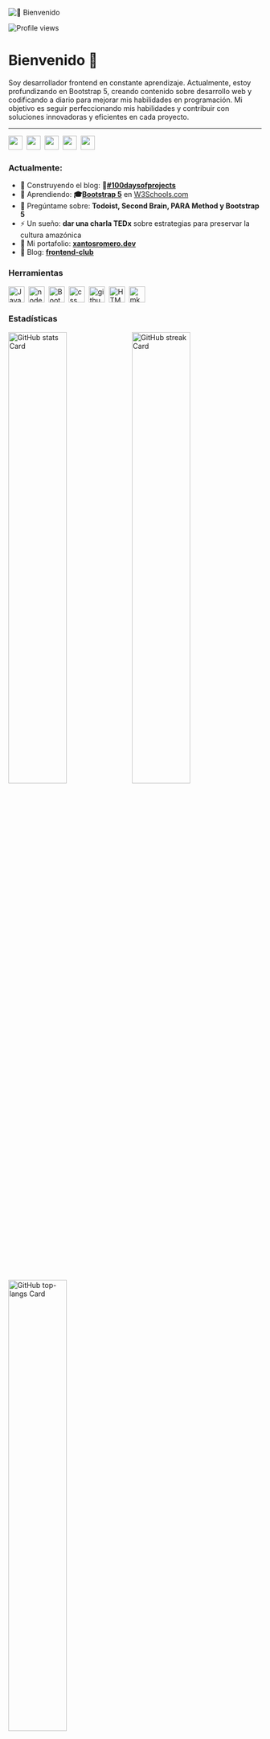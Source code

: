 ![👋 Bienvenido](https://mir-s3-cdn-cf.behance.net/project_modules/max_1200/79731568097599.5b50bca477735.jpg)

![Profile views](https://komarev.com/ghpvc/?username=xantosromero&label=Profile%20views&color=0e75b6&style=flat)

<div id="toc">
  <ul align="left" style="list-style: none">
    <summary>
      <h1>
        Bienvenido 👋
      </h1>
    </summary>
  </ul>
</div>

<p align="left">Soy desarrollador frontend en constante aprendizaje. Actualmente, estoy profundizando en Bootstrap 5, creando contenido sobre desarrollo web y codificando a diario para mejorar mis habilidades en programación. Mi objetivo es seguir perfeccionando mis habilidades y contribuir con soluciones innovadoras y eficientes en cada proyecto.</p>

<hr>
<p align="left">
  <a href="https://www.w3profile.com/xantosromero" target="_blank"><img src="https://img.shields.io/badge/W3Schools-04AA6D?logo=w3schools&logoColor=fff" height="28" style="margin-right: 4px"></a> 
  <a href="https://www.facebook.com/frontendclubfb" target="_blank"><img src="https://img.shields.io/badge/Facebook-3D82ED?style=for-the-badge&logo=facebook&logoColor=white" height="28" style="margin-right: 4px"></a> 
  <a href="https://www.linkedin.com/in/xantosromero/" target="_blank"><img src="https://custom-icon-badges.demolab.com/badge/LinkedIn-0A66C2?logo=linkedin-white&logoColor=fff" height="28" style="margin-right: 4px"></a>
  <a href="https://frontend-club.hashnode.dev/" target="_blank"><img src="https://img.shields.io/badge/Hashnode-2962FF?logo=hashnode&logoColor=white" height="28" style="margin-right: 4px"></a>
  <a href="https://frontendclub.substack.com/" target="_blank"><img src="https://img.shields.io/badge/Substack-FF6719?logo=substack&logoColor=fff" height="28" style="margin-right: 4px"></a>
</p>

**<h3 align="left">Actualmente:</h3>**

- 💼 Construyendo el blog: **💼[#100daysofprojects](https://xantosromerodev.github.io/100daysofprojects/)**
- 🌱 Aprendiendo: **🎓[Bootstrap 5](http://w3schools.com/bootstrap5/)** en [W3Schools.com](https://www.w3profile.com/xantosromero)
- 💬 Pregúntame sobre: **Todoist, Second Brain, PARA Method y Bootstrap 5**
- ⚡ Un sueño: **dar una charla TEDx** sobre estrategias para preservar la cultura amazónica
- 📂 Mi portafolio: **<a href="#pronto" target="_blank">xantosromero.dev</a>**
- 📝 Blog: **<a href="https://frontend-club.hashnode.dev/" target="_blank">frontend-club</a>**


 **<h3 align="left">Herramientas</h3>**

<div style="display: flex; flex-wrap: wrap; gap: 4px; justify-content: left;"><img src="https://img.shields.io/badge/JavaScript-F7DF1E?logo=javascript&logoColor=000" height="32" alt="JavaScript" style="margin-right: 4px"> <img src="https://img.shields.io/badge/Node.js-6DA55F?logo=node.js&logoColor=white" height="32" alt="nodejs" style="margin-right: 4px"> <img src="https://img.shields.io/badge/Bootstrap-7952B3?logo=bootstrap&logoColor=fff" height="32" alt="Bootstrap" style="margin-right: 4px"> <img src="https://img.shields.io/badge/CSS-1572B6?logo=css3&logoColor=fff" height="32" alt="css" style="margin-right: 4px"> <img src="https://img.shields.io/badge/GitHub-%23121011.svg?logo=github&logoColor=white" height="32" alt="github" style="margin-right: 4px"> <img src="https://img.shields.io/badge/HTML-%23E34F26.svg?logo=html5&logoColor=white" height="32" alt="HTML" style="margin-right: 4px"> <img src="https://img.shields.io/badge/MkDocs-526CFE?logo=materialformkdocs&logoColor=fff" height="32" alt="mkdocs" style="margin-right: 4px"></div>

 **<h3 align="left">Estadísticas</h3>**

<p align="left">
  <img width="48%" src="https://github-readme-stats.vercel.app/api?username=xantosromerodev&theme=react&hide_title=false&hide_rank=false&show_icons=false&include_all_commits=false&count_private=true&line_height=23" alt="GitHub stats Card" />
  <img width="48%" src="https://streak-stats.demolab.com/?user=xantosromerodev&theme=react&hide_border=false&date_format=M+j%5B%2C+Y%5D&mode=daily&hide_total_contributions=false&hide_current_streak=false&hide_longest_streak=false&card_height=200" alt="GitHub streak Card" />
</p>

<p align="left">
  <img width="48%" src="https://github-readme-stats.vercel.app/api/top-langs?username=xantosromerodev&theme=react&hide_title=false&layout=compact&langs_count=6&hide_progress=false&card_width=400" alt="GitHub top-langs Card" />
</p>
